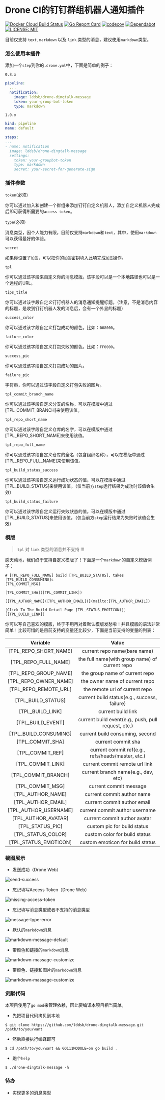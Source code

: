 # Drone CI的钉钉群组机器人通知插件
[![Docker Cloud Build Status](https://img.shields.io/docker/cloud/build/lddsb/drone-dingtalk-message)](https://hub.docker.com/r/lddsb/drone-dingtalk-message) [![Go Report Card](https://goreportcard.com/badge/github.com/lddsb/drone-dingtalk-message)](https://goreportcard.com/report/github.com/lddsb/drone-dingtalk-message) [![codecov](https://codecov.io/gh/lddsb/drone-dingtalk-message/branch/master/graph/badge.svg)](https://codecov.io/gh/lddsb/drone-dingtalk-message) [![Dependabot](https://api.dependabot.com/badges/status?host=github&repo=lddsb/drone-dingtalk-message&identifier=159822771)](https://app.dependabot.com/accounts/lddsb/repos/159822771) [![LICENSE: MIT](https://img.shields.io/github/license/lddsb/drone-dingtalk-message.svg?style=flat-square)](LICENSE)

目前仅支持 `text`, `markdown` 以及 `link` 类型的消息，建议使用`markdown`类型。
### 怎么使用本插件
添加一个`step`到你的`.drone.yml`中，下面是简单的例子：

`0.8.x`
```yaml
pipeline:
  ...
  notification:
    image: lddsb/drone-dingtalk-message
    token: your-group-bot-token
    type: markdown
```

`1.0.x`
```yaml
kind: pipeline
name: default

steps:
...
- name: notification
  image: lddsb/drone-dingtalk-message
  settings:
    token: your-groupbot-token
    type: markdown
    secret: your-secret-for-generate-sign

```

### 插件参数
`token`(必须)

你可以通过加入和创建一个群组来添加钉钉自定义机器人，添加自定义机器人完成后即可获得所需要的`access token`。

`type`(必须)

消息类型，因个人能力有限，目前仅支持`markdown`和`text`，其中，使用`markdown`可以获得最好的体验。

`secret`

如果你设置了`加签`，可以把你的`加签`密钥填入此项完成`加签`操作。

`tpl`

你可以通过该字段来自定义你的消息模版。该字段可以是一个本地路径也可以是一个远程的URL。

`tips_title`

你可以通过该字段自定义钉钉机器人的消息通知提醒标题。（注意，不是消息内容的标题，是收到钉钉机器人发的消息后，会有一个外显的标题）

`success_color`

你可以通过该字段自定义打包成功的颜色。比如：`008000`。

`failure_color`

你可以通过该字段自定义打包失败的颜色。比如：`FF0000`。

`success_pic`

你可以通过该字段自定义打包成功的图片。

`failure_pic`

字符串，你可以通过该字段自定义打包失败的图片。

`tpl_commit_branch_name`

你可以通过该字段自定义分支的名称，可以在模版中通过[TPL_COMMIT_BRANCH]来使用该值。

`tpl_repo_short_name`

你可以通过该字段自定义仓库的名字，可以在模版中通过[TPL_REPO_SHORT_NAME]来使用该值。

`tpl_repo_full_name`

你可以通过该字段自定义仓库的全名（包含组织名称），可以在模版中通过[TPL_REPO_FULL_NAME]来使用该值。

`tpl_build_status_success`

你可以通过该字段自定义运行成功状态的值，可以在模版中通过[TPL_BUILD_STATUS]来使用该值。（仅当前方`step`运行结果为成功时该值会生效）

`tpl_build_status_failure`

你可以通过该字段自定义运行失败状态的值，可以在模版中通过[TPL_BUILD_STATUS]来使用该值。（仅当前方`step`运行结果为失败时该值会生效）

### 模版
> `tpl` 对 `link` 类型的消息并不支持 !!!

感天动地，我们终于支持自定义模版了！下面是一个`markdown`的自定义模版例子：

	# [TPL_REPO_FULL_NAME] build [TPL_BUILD_STATUS], takes [TPL_BUILD_CONSUMING]s
	[TPL_COMMIT_MSG]

	[TPL_COMMIT_SHA]([TPL_COMMIT_LINK])

	[[TPL_AUTHOR_NAME]([TPL_AUTHOR_EMAIL])](mailto:[TPL_AUTHOR_EMAIL])

	[Click To The Build Detail Page [TPL_STATUS_EMOTICON)]]([TPL_BUILD_LINK])

你可以写自己喜欢的模版，终于不用再对着默认模版发愁啦！并且模版的语法非常简单！比较可惜的是目前支持的变量还比较少，下面是当前支持的变量的列表：

|       Variable        |                        Value                        |
| :-------------------: | :-------------------------------------------------: |
| [TPL_REPO_SHORT_NAME] |            current repo name(bare name)             |
| [TPL_REPO_FULL_NAME]  |   the full name(with group name) of current repo    |
| [TPL_REPO_GROUP_NAME] |           the group name of current repo            |
| [TPL_REPO_OWNER_NAME] |           the owner name of current repo            |
| [TPL_REPO_REMOTE_URL] |           the remote url of current repo            |
|  [TPL_BUILD_STATUS]   |    current build status(e.g., success, failure)     |
|   [TPL_BUILD_LINK]    |                 current build link                  |
|   [TPL_BUILD_EVENT]   | current build event(e.g., push, pull request, etc.) |
|  [TPL_BUILD_CONSUMING]  |    current build consuming, second     |
|   [TPL_COMMIT_SHA]    |                 current commit sha                  |
|   [TPL_COMMIT_REF]    |  current commit ref(e.g., refs/heads/master, etc.)  |
|   [TPL_COMMIT_LINK]   |           current commit remote url link            |
|  [TPL_COMMIT_BRANCH]  |         current branch name(e.g., dev, etc)         |
|   [TPL_COMMIT_MSG]    |               current commit message                |
|   [TPL_AUTHOR_NAME]   |             current commit author name              |
|  [TPL_AUTHOR_EMAIL]   |             current commit author email             |
| [TPL_AUTHOR_USERNAME] |           current commit author username            |
|  [TPL_AUTHOR_AVATAR]  |            current commit author avatar             |
|   [TPL_STATUS_PIC]    |             custom pic for build status             |
|  [TPL_STATUS_COLOR]   |            custom color for build status            |
| [TPL_STATUS_EMOTICON] |          custom emoticon for build status           |



### 截图展示
- 发送成功（Drone Web）

![send-success](https://i.imgur.com/cECppkW.jpg)

- 忘记填写Access Token（Drone Web）

![missing-access-token](https://i.imgur.com/Su7iiyw.jpg)

- 忘记填写消息类型或者不支持的消息类型

![message-type-error](https://i.imgur.com/qtJ4DsA.jpg)

- 默认的`markdown`消息

![markdown-message-default](https://i.imgur.com/Bl7cT1y.jpg)

- 带颜色和链接的`markdown`消息

![markdown-massage-customize](https://i.imgur.com/pzdFzIw.jpg)

- 带颜色、链接和图片的`markdown`消息

![markdown-massage-customize](https://i.imgur.com/xFrCTZp.jpg)


### 贡献代码
本项目使用了`go mod`来管理依赖，因此要编译本项目相当简单。

- 先把项目代码拷贝到本地
```shell
$ git clone https://github.com/lddsb/drone-dingtalk-message.git /path/to/you/want
```
- 然后直接执行编译即可
```shell
$ cd /path/to/you/want && GO111MODULE=on go build .
```
- 跑个`help`
```shell
$ ./drone-dingtalk-message -h
```

### 待办
- 实现更多的消息类型
